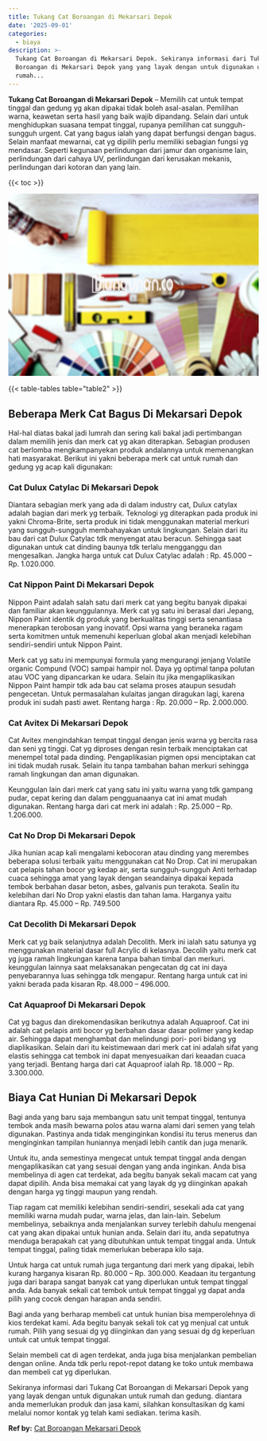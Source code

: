 ```yaml
---
title: Tukang Cat Boroangan di Mekarsari Depok
date: '2025-09-01'
categories:
  - biaya
description: >-
  Tukang Cat Boroangan di Mekarsari Depok. Sekiranya informasi dari Tukang Cat
  Boroangan di Mekarsari Depok yang yang layak dengan untuk digunakan untuk
  rumah...
---
```


**Tukang Cat Boroangan di Mekarsari Depok** – Memilih cat untuk tempat tinggal dan gedung yg akan dipakai tidak boleh asal-asalan. Pemilihan warna, keawetan serta hasil yang baik wajib dipandang. Selain dari untuk menghidupkan suasana tempat tinggal, rupanya pemilihan cat sungguh-sungguh urgent. Cat yang bagus ialah yang dapat berfungsi dengan bagus. Selain manfaat mewarnai, cat yg dipilih perlu memiliki sebagian fungsi yg mendasar. Seperti kegunaan perlindungan dari jamur dan organisme lain, perlindungan dari cahaya UV, perlindungan dari kerusakan mekanis, perlindungan dari kotoran dan yang lain.

{{< toc >}}

![Tukang Cat Boroangan di Mekarsari Depok](/images/jasa-cat-murah30.png)

{{< table-tables table="table2" >}}

## Beberapa Merk Cat Bagus Di Mekarsari Depok

Hal-hal diatas bakal jadi lumrah dan sering kali bakal jadi pertimbangan dalam memilih jenis dan merk cat yg akan diterapkan. Sebagian produsen cat berlomba mengkampanyekan produk andalannya untuk memenangkan hati masyarakat. Berikut ini yakni beberapa merk cat untuk rumah dan gedung yg acap kali digunakan:

### Cat Dulux Catylac Di Mekarsari Depok

Diantara sebagian merk yang ada di dalam industry cat, Dulux catylax adalah bagian dari merk yg terbaik. Teknologi yg diterapkan pada produk ini yakni Chroma-Brite, serta produk ini tidak menggunakan material merkuri yang sungguh-sungguh membahayakan untuk lingkungan. Selain dari itu bau dari cat Dulux Catylac tdk menyengat atau beracun. Sehingga saat digunakan untuk cat dinding baunya tdk terlalu mengganggu dan mengesalkan. Jangka harga untuk cat Dulux Catylac adalah : Rp. 45.000 – Rp. 1.020.000.

### Cat Nippon Paint Di Mekarsari Depok

Nippon Paint adalah salah satu dari merk cat yang begitu banyak dipakai dan familiar akan keunggulannya. Merk cat yg satu ini berasal dari Jepang, Nippon Paint identik dg produk yang berkualitas tinggi serta senantiasa menerapkan terobosan yang inovatif. Opsi warna yang beraneka ragam serta komitmen untuk memenuhi keperluan global akan menjadi kelebihan sendiri-sendiri untuk Nippon Paint.

Merk cat yg satu ini mempunyai formula yang mengurangi jenjang Volatile organic Compund (VOC) sampai hampir nol. Daya yg optimal tanpa polutan atau VOC yang dipancarkan ke udara. Selain itu jika mengaplikasikan Nippon Paint hampir tdk ada bau cat selama proses ataupun sesudah pengecetan. Untuk permasalahan kulaitas jangan diragukan lagi, karena produk ini sudah pasti awet. Rentang harga : Rp. 20.000 – Rp. 2.000.000.

### Cat Avitex Di Mekarsari Depok

Cat Avitex mengindahkan tempat tinggal dengan jenis warna yg bercita rasa dan seni yg tinggi. Cat yg diproses dengan resin terbaik menciptakan cat menempel total pada dinding. Pengaplikasian pigmen opsi menciptakan cat ini tidak mudah rusak. Selain itu tanpa tambahan bahan merkuri sehingga ramah lingkungan dan aman digunakan.

Keunggulan lain dari merk cat yang satu ini yaitu warna yang tdk gampang pudar, cepat kering dan dalam pengguanaanya cat ini amat mudah digunakan. Rentang harga dari cat merk ini adalah : Rp. 25.000 – Rp. 1.206.000.

### Cat No Drop Di Mekarsari Depok

Jika hunian acap kali mengalami kebocoran atau dinding yang merembes beberapa solusi terbaik yaitu menggunakan cat No Drop. Cat ini merupakan cat pelapis tahan bocor yg kedap air, serta sungguh-sungguh Anti terhadap cuaca sehingga amat yang layak dengan seandainya dipakai kepada tembok berbahan dasar beton, asbes, galvanis pun terakota. Sealin itu kelebihan dari No Drop yakni elastis dan tahan lama. Harganya yaitu diantara Rp. 45.000 – Rp. 749.500

### Cat Decolith Di Mekarsari Depok

Merk cat yg baik selanjutnya adalah Decolith. Merk ini ialah satu satunya yg menggunakan material dasar full Acrylic di kelasnya. Decolih yaitu merk cat yg juga ramah lingkungan karena tanpa bahan timbal dan merkuri. keunggulan lainnya saat melaksanakan pengecatan dg cat ini daya penyebarannya luas sehingga tdk mengapur. Rentang harga untuk cat ini yakni berada pada kisaran Rp. 48.000 – 496.000.

### Cat Aquaproof Di Mekarsari Depok

Cat yg bagus dan direkomendasikan berikutnya adalah Aquaproof. Cat ini adalah cat pelapis anti bocor yg berbahan dasar dasar polimer yang kedap air. Sehingga dapat menghambat dan melindungi pori- pori bidang yg diaplikasikan. Selain dari itu keistimewaan dari merk cat ini adalah sifat yang elastis sehingga cat tembok ini dapat menyesuaikan dari keaadan cuaca yang terjadi. Bentang harga dari cat Aquaproof ialah Rp. 18.000 – Rp. 3.300.000.

## Biaya Cat Hunian Di Mekarsari Depok

Bagi anda yang baru saja membangun satu unit tempat tinggal, tentunya tembok anda masih bewarna polos atau warna alami dari semen yang telah digunakan. Pastinya anda tidak menginginkan kondisi itu terus menerus dan menginginkan tampilan huniannya menjadi lebih cantik dan juga menarik.

Untuk itu, anda semestinya mengecat untuk tempat tinggal anda dengan mengaplikasikan cat yang sesuai dengan yang anda inginkan. Anda bisa membelinya di agen cat terdekat, ada begitu banyak sekali macam cat yang dapat dipilih. Anda bisa memakai cat yang layak dg yg diinginkan apakah dengan harga yg tinggi maupun yang rendah.

Tiap ragam cat memiliki kelebihan sendiri-sendiri, sesekali ada cat yang memiliki warna mudah pudar, warna jelas, dan lain-lain. Sebelum membelinya, sebaiknya anda menjalankan survey terlebih dahulu mengenai cat yang akan dipakai untuk hunian anda. Selain dari itu, anda sepatutnya menduga berapakah cat yang dibutuhkan untuk tempat tinggal anda. Untuk tempat tinggal, paling tidak memerlukan beberapa kilo saja.

Untuk harga cat untuk rumah juga tergantung dari merk yang dipakai, lebih kurang harganya kisaran Rp. 80.000 – Rp. 300.000. Keadaan itu tergantung juga dari barapa sangat banyak cat yang diperlukan untuk tempat tinggal anda. Ada banyak sekali cat tembok untuk tempat tinggal yg dapat anda pilih yang cocok dengan harapan anda sendiri.

Bagi anda yang berharap membeli cat untuk hunian bisa memperolehnya di kios terdekat kami. Ada begitu banyak sekali tok cat yg menjual cat untuk rumah. Pilih yang sesuai dg yg diinginkan dan yang sesuai dg dg keperluan untuk cat untuk tempat tinggal.

Selain membeli cat di agen terdekat, anda juga bisa menjalankan pembelian dengan online. Anda tdk perlu repot-repot datang ke toko untuk membawa dan membeli cat yg diperlukan.

Sekiranya informasi dari Tukang Cat Boroangan di Mekarsari Depok yang yang layak dengan untuk digunakan untuk rumah dan gedung. diantara anda memerlukan produk dan jasa kami, silahkan konsultasikan dg kami melalui nomor kontak yg telah kami sediakan. terima kasih.

**Ref by:** [Cat Boroangan Mekarsari Depok](https://id.wikipedia.org/wiki/Cat)
